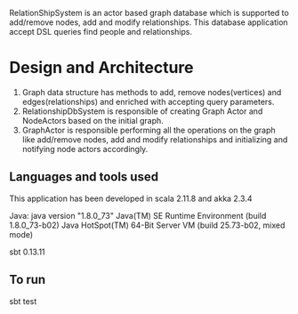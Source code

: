 RelationShipSystem is an actor based graph database which is supported to add/remove nodes, add and modify relationships.
This database application accept DSL queries find people and relationships.

Design and Architecture
=======================
1. Graph data structure has methods to add, remove nodes(vertices) and edges(relationships) and enriched with accepting query
   parameters.
2. RelationshipDbSystem is responsible of creating Graph Actor and NodeActors based on the initial graph.
3. GraphActor is responsible performing all the operations on the graph like add/remove nodes, add and modify relationships
   and initializing and notifying node actors accordingly.

Languages and tools used
------------------------
This application has been developed in scala 2.11.8 and akka 2.3.4

Java:
java version "1.8.0_73"
Java(TM) SE Runtime Environment (build 1.8.0_73-b02)
Java HotSpot(TM) 64-Bit Server VM (build 25.73-b02, mixed mode)

sbt 0.13.11

To run
------
sbt test


